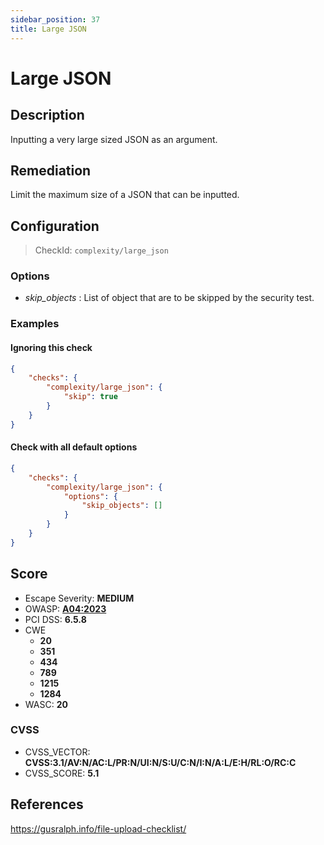 ```yaml
---
sidebar_position: 37
title: Large JSON
---
```


# Large JSON

## Description

Inputting a very large sized JSON as an argument.

## Remediation

Limit the maximum size of a JSON that can be inputted.


## Configuration

> CheckId: `complexity/large_json`

### Options

- *skip_objects* : List of object that are to be skipped by the security test.



### Examples


#### Ignoring this check

```json
{
    "checks": {
        "complexity/large_json": {
            "skip": true
        }
    }
}
```


#### Check with all default options

```json
{
    "checks": {
        "complexity/large_json": {
            "options": {
                "skip_objects": []
            }
        }
    }
}
```




## Score

- Escape Severity: **<span className="medium-severity">MEDIUM</span>**
- OWASP: **[A04:2023](https://github.com/OWASP/API-Security/blob/master/2023/en/src/0xa4-unrestricted-resource-consumption.md)**
- PCI DSS: **6.5.8**
- CWE
  - **20**
  - **351**
  - **434**
  - **789**
  - **1215**
  - **1284**
- WASC: **20**



### CVSS

- CVSS_VECTOR: **CVSS:3.1/AV:N/AC:L/PR:N/UI:N/S:U/C:N/I:N/A:L/E:H/RL:O/RC:C**
- CVSS_SCORE: **5.1**

## References

https://gusralph.info/file-upload-checklist/
